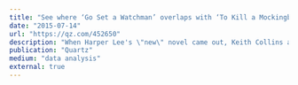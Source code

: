 ```yaml
---
title: "See where ‘Go Set a Watchman’ overlaps with ‘To Kill a Mockingbird,’ word-for-word"
date: "2015-07-14"
url: "https://qz.com/452650"
description: "When Harper Lee's \"new\" novel came out, Keith Collins and I wanted to know just how new it was."
publication: "Quartz"
medium: "data analysis"
external: true
---
```


